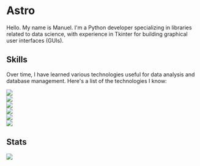 # Astro
<p>
Hello.  
My name is Manuel. I'm a Python developer specializing in libraries related to data science, with experience in Tkinter for building graphical user interfaces (GUIs).
</p>

<h2>Skills</h2>
<p>
Over time, I have learned various technologies useful for data analysis and database management. Here's a list of the technologies I know:
</p>
<p>
<img src="https://img.shields.io/badge/Python-3776AB?style=for-the-badge&logo=python&logoColor=white"><br>
<img src="https://img.shields.io/badge/SQL-4479A1?style=for-the-badge&logo=postgresql&logoColor=white"><br>
<img src="https://img.shields.io/badge/Tkinter-008080?style=for-the-badge&logo=python&logoColor=white"><br>
<img src="https://img.shields.io/badge/Pandas-150458?style=for-the-badge&logo=pandas&logoColor=white"><br>
<img src="https://img.shields.io/badge/NumPy-013243?style=for-the-badge&logo=numpy&logoColor=white"><br>
<img src="https://img.shields.io/badge/Matplotlib-0077B5?style=for-the-badge&logo=matplotlib&logoColor=white"><br>
</p>

<h2>Stats</h2>
<img src="https://github-readme-stats.vercel.app/api?username=YourGitHubUsername&count_private=true&show_icons=true&theme=merko"><br>





